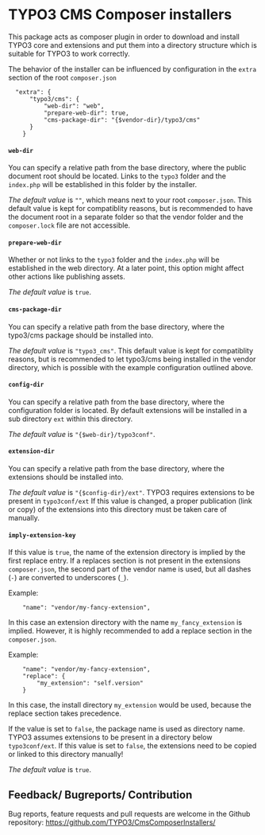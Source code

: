 TYPO3 CMS Composer installers
=============================

This package acts as composer plugin in order to download and install
TYPO3 core and extensions and put them into a directory structure
which is suitable for TYPO3 to work correctly.

The behavior of the installer can be influenced by configuration in the `extra` section of the root `composer.json`

```
  "extra": {
      "typo3/cms": {
          "web-dir": "web",
          "prepare-web-dir": true,
          "cms-package-dir": "{$vendor-dir}/typo3/cms"
      }
    }
```

#### `web-dir`
You can specify a relative path from the base directory, where the public document root should be located.
Links to the `typo3` folder and the `index.php` will be established in this folder by the installer.

*The default value* is `""`, which means next to your root `composer.json`. This default value is kept for compatiblity reasons, but is recommended to have the document root in a separate folder so that the vendor folder and the `composer.lock` file are not accessible.

#### `prepare-web-dir`
Whether or not links to the `typo3` folder and the `index.php` will be established in the web directory.
At a later point, this option might affect other actions like publishing assets.

*The default value* is `true`.

#### `cms-package-dir`
You can specify a relative path from the base directory, where the typo3/cms package should be installed into.

*The default value* is `"typo3_cms"`. This default value is kept for compatiblity reasons, but is recommended to let typo3/cms being installed in the vendor directory, which is possible with the example configuration outlined above.

#### `config-dir`
You can specify a relative path from the base directory, where the configuration folder is located.
By default extensions will be installed in a sub directory `ext` within this directory.

*The default value* is `"{$web-dir}/typo3conf"`.

#### `extension-dir`
You can specify a relative path from the base directory, where the extensions should be installed into.

*The default value* is `"{$config-dir}/ext"`. TYPO3 requires extensions to be present in `typo3conf/ext` If this value is changed, a proper publication (link or copy) of the extensions into this directory must be taken care of manually.

#### `imply-extension-key`
If this value is `true`, the name of the extension directory is implied by the first replace entry.
If a replaces section is not present in the extensions `composer.json`, the second part of the vendor name is used, but all dashes (`-`) are converted to underscores (`_`).

Example:
```
    "name": "vendor/my-fancy-extension",
```
In this case an extension directory with the name `my_fancy_extension` is implied.
However, it is highly recommended to add a replace section in the `composer.json`.

Example:
```
    "name": "vendor/my-fancy-extension",
    "replace": {
        "my_extension": "self.version"
    }
```

In this case, the install directory `my_extension` would be used, because the replace section takes precedence.

If the value is set to `false`, the package name is used as directory name.
TYPO3 assumes extensions to be present in a directory below `typo3conf/ext`.
If this value is set to `false`, the extensions need to be copied or linked to this directory manually!

*The default value* is `true`.

## Feedback/ Bugreports/ Contribution

Bug reports, feature requests and pull requests are welcome in the Github repository: https://github.com/TYPO3/CmsComposerInstallers/
